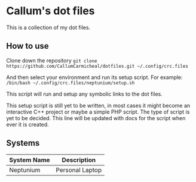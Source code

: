 # Callum's dot files
This is a collection of my dot files. 

## How to use

Clone down the repository
`git clone https://github.com/CallumCarmicheal/dotfiles.git ~/.config/crc.files`

And then select your environment and run its setup script. 
For example: 
`/bin/bash ~/.config/crc.files/neptunium/setup.sh`

This script will run and setup any symbolic links to the dot files.

This setup script is still yet to be written, in most cases it might become an interactive C++ project or maybe
a simple PHP script. The type of script is yet to be decided. This line will be updated with docs for the script
when ever it is created.


## Systems

| System Name | Description |
| ----------- | ----------- | 
| Neptunium | Personal Laptop |
